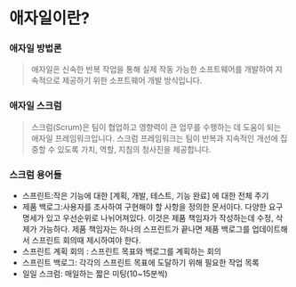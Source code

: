 # 애자일이란?

### 애자일 방법론

> 애자일은 신속한 반복 작업을 통해 실제 작동 가능한 소프트웨어를 개발하여 지속적으로 제공하기 위한 소프트웨어 개발 방식입니다.
> 

### 애자일 스크럼

> 스크럼(Scrum)은 팀이 협업하고 영향력이 큰 업무를 수행하는 데 도움이 되는 애자일 프레임워크입니다. 스크럼 프레임워크는 팀이 반복과 지속적인 개선에 집중할 수 있도록 가치, 역할, 지침의 청사진을 제공합니다.
> 

### 스크럼 용어들

- 스프린트:작은 기능에 대한 [계획, 개발, 테스트, 기능 완료] 에 대한 전체 주기
- 제품 백로그:사용자를 조사하여 구현해야 할 사항을 정의한 문서이다. 다양한 요구명세가 있고 우선순위로 나뉘어져있다. 이것은 제품 책임자가 작성하는데 수정, 삭제가 가능하다. 제품 책임자는 하나의 스프린트가 끝나면 제품 백로그를 업데이트해서 스프린트 회의때 제시하여야 한다.
- 스프린트 계획 회의 : 스프린트 목표와 백로그를 계획하는 회의
- 스프린트 백로그: 각각의 스프린트 목표에 도달하기 위해 필요한 작업 목록
- 일일 스크럼: 매일하는 짧은 미팅(10~15분씩)
